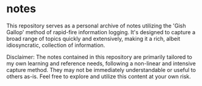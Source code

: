 # notes

This repository serves as a personal archive of notes utilizing the 'Gish Gallop' method of rapid-fire information logging. It's designed to capture a broad range of topics quickly and extensively, making it a rich, albeit idiosyncratic, collection of information.

Disclaimer: The notes contained in this repository are primarily tailored to my own learning and reference needs, following a non-linear and intensive capture method. They may not be immediately understandable or useful to others as-is. Feel free to explore and utilize this content at your own risk.
